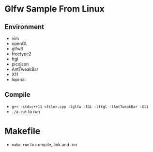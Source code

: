 # Glfw Sample From Linux

## Environment
- vim
- openGL
- glfw3
- freetype2
- ftgl
- picojson
- AntTweakBar
- X11
- loprnal

## Compile
- `g++ -std=c++11 <file>.cpp -lglfw -lGL -lftgl -lAntTweakBar -X11`
- `./a.out` to run

# Makefile
- `make run` to compile, link and run
